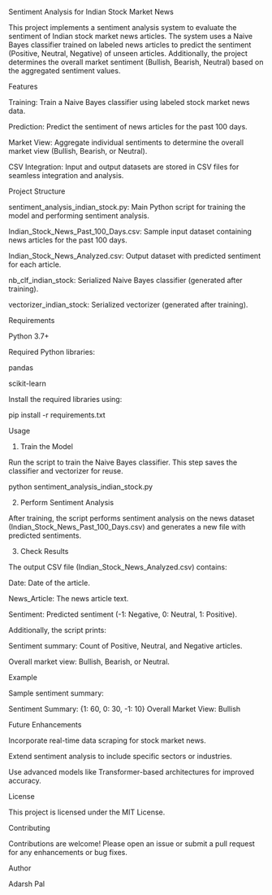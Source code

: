Sentiment Analysis for Indian Stock Market News

This project implements a sentiment analysis system to evaluate the sentiment of Indian stock market news articles. The system uses a Naive Bayes classifier trained on labeled news articles to predict the sentiment (Positive, Neutral, Negative) of unseen articles. Additionally, the project determines the overall market sentiment (Bullish, Bearish, Neutral) based on the aggregated sentiment values.

Features

Training: Train a Naive Bayes classifier using labeled stock market news data.

Prediction: Predict the sentiment of news articles for the past 100 days.

Market View: Aggregate individual sentiments to determine the overall market view (Bullish, Bearish, or Neutral).

CSV Integration: Input and output datasets are stored in CSV files for seamless integration and analysis.

Project Structure

sentiment_analysis_indian_stock.py: Main Python script for training the model and performing sentiment analysis.

Indian_Stock_News_Past_100_Days.csv: Sample input dataset containing news articles for the past 100 days.

Indian_Stock_News_Analyzed.csv: Output dataset with predicted sentiment for each article.

nb_clf_indian_stock: Serialized Naive Bayes classifier (generated after training).

vectorizer_indian_stock: Serialized vectorizer (generated after training).

Requirements

Python 3.7+

Required Python libraries:

pandas

scikit-learn

Install the required libraries using:

pip install -r requirements.txt

Usage

1. Train the Model

Run the script to train the Naive Bayes classifier. This step saves the classifier and vectorizer for reuse.

python sentiment_analysis_indian_stock.py

2. Perform Sentiment Analysis

After training, the script performs sentiment analysis on the news dataset (Indian_Stock_News_Past_100_Days.csv) and generates a new file with predicted sentiments.

3. Check Results

The output CSV file (Indian_Stock_News_Analyzed.csv) contains:

Date: Date of the article.

News_Article: The news article text.

Sentiment: Predicted sentiment (-1: Negative, 0: Neutral, 1: Positive).

Additionally, the script prints:

Sentiment summary: Count of Positive, Neutral, and Negative articles.

Overall market view: Bullish, Bearish, or Neutral.

Example

Sample sentiment summary:

Sentiment Summary: {1: 60, 0: 30, -1: 10}
Overall Market View: Bullish

Future Enhancements

Incorporate real-time data scraping for stock market news.

Extend sentiment analysis to include specific sectors or industries.

Use advanced models like Transformer-based architectures for improved accuracy.

License

This project is licensed under the MIT License.

Contributing

Contributions are welcome! Please open an issue or submit a pull request for any enhancements or bug fixes.

Author

Adarsh Pal
